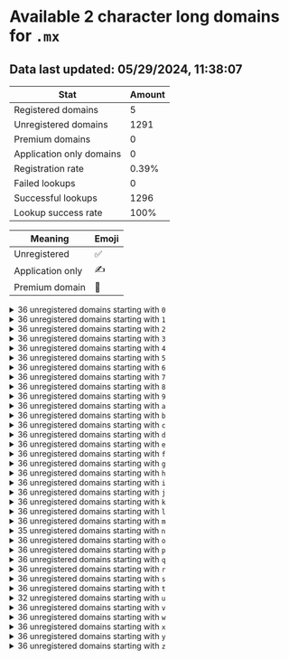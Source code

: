 # Available 2 character long domains for `.mx`

## Data last updated: 05/29/2024, 11:38:07

|Stat|Amount|
|--|--|
|Registered domains|5|
|Unregistered domains|1291|
|Premium domains|0|
|Application only domains|0|
|Registration rate|0.39%|
|Failed lookups|0|
|Successful lookups|1296|
|Lookup success rate|100%|


|Meaning|Emoji|
|--|--|
|Unregistered|:white_check_mark:|
|Application only|:writing_hand:|
|Premium domain|:gem:|

<details>
<summary>36 unregistered domains starting with <bold><code>0</code></bold></summary>

|Type|Domain|
|--|--|
|:white_check_mark:|`00.mx`|
|:white_check_mark:|`01.mx`|
|:white_check_mark:|`02.mx`|
|:white_check_mark:|`03.mx`|
|:white_check_mark:|`04.mx`|
|:white_check_mark:|`05.mx`|
|:white_check_mark:|`06.mx`|
|:white_check_mark:|`07.mx`|
|:white_check_mark:|`08.mx`|
|:white_check_mark:|`09.mx`|
|:white_check_mark:|`0a.mx`|
|:white_check_mark:|`0b.mx`|
|:white_check_mark:|`0c.mx`|
|:white_check_mark:|`0d.mx`|
|:white_check_mark:|`0e.mx`|
|:white_check_mark:|`0f.mx`|
|:white_check_mark:|`0g.mx`|
|:white_check_mark:|`0h.mx`|
|:white_check_mark:|`0i.mx`|
|:white_check_mark:|`0j.mx`|
|:white_check_mark:|`0k.mx`|
|:white_check_mark:|`0l.mx`|
|:white_check_mark:|`0m.mx`|
|:white_check_mark:|`0n.mx`|
|:white_check_mark:|`0o.mx`|
|:white_check_mark:|`0p.mx`|
|:white_check_mark:|`0q.mx`|
|:white_check_mark:|`0r.mx`|
|:white_check_mark:|`0s.mx`|
|:white_check_mark:|`0t.mx`|
|:white_check_mark:|`0u.mx`|
|:white_check_mark:|`0v.mx`|
|:white_check_mark:|`0w.mx`|
|:white_check_mark:|`0x.mx`|
|:white_check_mark:|`0y.mx`|
|:white_check_mark:|`0z.mx`|
</details>
<details>
<summary>36 unregistered domains starting with <bold><code>1</code></bold></summary>

|Type|Domain|
|--|--|
|:white_check_mark:|`10.mx`|
|:white_check_mark:|`11.mx`|
|:white_check_mark:|`12.mx`|
|:white_check_mark:|`13.mx`|
|:white_check_mark:|`14.mx`|
|:white_check_mark:|`15.mx`|
|:white_check_mark:|`16.mx`|
|:white_check_mark:|`17.mx`|
|:white_check_mark:|`18.mx`|
|:white_check_mark:|`19.mx`|
|:white_check_mark:|`1a.mx`|
|:white_check_mark:|`1b.mx`|
|:white_check_mark:|`1c.mx`|
|:white_check_mark:|`1d.mx`|
|:white_check_mark:|`1e.mx`|
|:white_check_mark:|`1f.mx`|
|:white_check_mark:|`1g.mx`|
|:white_check_mark:|`1h.mx`|
|:white_check_mark:|`1i.mx`|
|:white_check_mark:|`1j.mx`|
|:white_check_mark:|`1k.mx`|
|:white_check_mark:|`1l.mx`|
|:white_check_mark:|`1m.mx`|
|:white_check_mark:|`1n.mx`|
|:white_check_mark:|`1o.mx`|
|:white_check_mark:|`1p.mx`|
|:white_check_mark:|`1q.mx`|
|:white_check_mark:|`1r.mx`|
|:white_check_mark:|`1s.mx`|
|:white_check_mark:|`1t.mx`|
|:white_check_mark:|`1u.mx`|
|:white_check_mark:|`1v.mx`|
|:white_check_mark:|`1w.mx`|
|:white_check_mark:|`1x.mx`|
|:white_check_mark:|`1y.mx`|
|:white_check_mark:|`1z.mx`|
</details>
<details>
<summary>36 unregistered domains starting with <bold><code>2</code></bold></summary>

|Type|Domain|
|--|--|
|:white_check_mark:|`20.mx`|
|:white_check_mark:|`21.mx`|
|:white_check_mark:|`22.mx`|
|:white_check_mark:|`23.mx`|
|:white_check_mark:|`24.mx`|
|:white_check_mark:|`25.mx`|
|:white_check_mark:|`26.mx`|
|:white_check_mark:|`27.mx`|
|:white_check_mark:|`28.mx`|
|:white_check_mark:|`29.mx`|
|:white_check_mark:|`2a.mx`|
|:white_check_mark:|`2b.mx`|
|:white_check_mark:|`2c.mx`|
|:white_check_mark:|`2d.mx`|
|:white_check_mark:|`2e.mx`|
|:white_check_mark:|`2f.mx`|
|:white_check_mark:|`2g.mx`|
|:white_check_mark:|`2h.mx`|
|:white_check_mark:|`2i.mx`|
|:white_check_mark:|`2j.mx`|
|:white_check_mark:|`2k.mx`|
|:white_check_mark:|`2l.mx`|
|:white_check_mark:|`2m.mx`|
|:white_check_mark:|`2n.mx`|
|:white_check_mark:|`2o.mx`|
|:white_check_mark:|`2p.mx`|
|:white_check_mark:|`2q.mx`|
|:white_check_mark:|`2r.mx`|
|:white_check_mark:|`2s.mx`|
|:white_check_mark:|`2t.mx`|
|:white_check_mark:|`2u.mx`|
|:white_check_mark:|`2v.mx`|
|:white_check_mark:|`2w.mx`|
|:white_check_mark:|`2x.mx`|
|:white_check_mark:|`2y.mx`|
|:white_check_mark:|`2z.mx`|
</details>
<details>
<summary>36 unregistered domains starting with <bold><code>3</code></bold></summary>

|Type|Domain|
|--|--|
|:white_check_mark:|`30.mx`|
|:white_check_mark:|`31.mx`|
|:white_check_mark:|`32.mx`|
|:white_check_mark:|`33.mx`|
|:white_check_mark:|`34.mx`|
|:white_check_mark:|`35.mx`|
|:white_check_mark:|`36.mx`|
|:white_check_mark:|`37.mx`|
|:white_check_mark:|`38.mx`|
|:white_check_mark:|`39.mx`|
|:white_check_mark:|`3a.mx`|
|:white_check_mark:|`3b.mx`|
|:white_check_mark:|`3c.mx`|
|:white_check_mark:|`3d.mx`|
|:white_check_mark:|`3e.mx`|
|:white_check_mark:|`3f.mx`|
|:white_check_mark:|`3g.mx`|
|:white_check_mark:|`3h.mx`|
|:white_check_mark:|`3i.mx`|
|:white_check_mark:|`3j.mx`|
|:white_check_mark:|`3k.mx`|
|:white_check_mark:|`3l.mx`|
|:white_check_mark:|`3m.mx`|
|:white_check_mark:|`3n.mx`|
|:white_check_mark:|`3o.mx`|
|:white_check_mark:|`3p.mx`|
|:white_check_mark:|`3q.mx`|
|:white_check_mark:|`3r.mx`|
|:white_check_mark:|`3s.mx`|
|:white_check_mark:|`3t.mx`|
|:white_check_mark:|`3u.mx`|
|:white_check_mark:|`3v.mx`|
|:white_check_mark:|`3w.mx`|
|:white_check_mark:|`3x.mx`|
|:white_check_mark:|`3y.mx`|
|:white_check_mark:|`3z.mx`|
</details>
<details>
<summary>36 unregistered domains starting with <bold><code>4</code></bold></summary>

|Type|Domain|
|--|--|
|:white_check_mark:|`40.mx`|
|:white_check_mark:|`41.mx`|
|:white_check_mark:|`42.mx`|
|:white_check_mark:|`43.mx`|
|:white_check_mark:|`44.mx`|
|:white_check_mark:|`45.mx`|
|:white_check_mark:|`46.mx`|
|:white_check_mark:|`47.mx`|
|:white_check_mark:|`48.mx`|
|:white_check_mark:|`49.mx`|
|:white_check_mark:|`4a.mx`|
|:white_check_mark:|`4b.mx`|
|:white_check_mark:|`4c.mx`|
|:white_check_mark:|`4d.mx`|
|:white_check_mark:|`4e.mx`|
|:white_check_mark:|`4f.mx`|
|:white_check_mark:|`4g.mx`|
|:white_check_mark:|`4h.mx`|
|:white_check_mark:|`4i.mx`|
|:white_check_mark:|`4j.mx`|
|:white_check_mark:|`4k.mx`|
|:white_check_mark:|`4l.mx`|
|:white_check_mark:|`4m.mx`|
|:white_check_mark:|`4n.mx`|
|:white_check_mark:|`4o.mx`|
|:white_check_mark:|`4p.mx`|
|:white_check_mark:|`4q.mx`|
|:white_check_mark:|`4r.mx`|
|:white_check_mark:|`4s.mx`|
|:white_check_mark:|`4t.mx`|
|:white_check_mark:|`4u.mx`|
|:white_check_mark:|`4v.mx`|
|:white_check_mark:|`4w.mx`|
|:white_check_mark:|`4x.mx`|
|:white_check_mark:|`4y.mx`|
|:white_check_mark:|`4z.mx`|
</details>
<details>
<summary>36 unregistered domains starting with <bold><code>5</code></bold></summary>

|Type|Domain|
|--|--|
|:white_check_mark:|`50.mx`|
|:white_check_mark:|`51.mx`|
|:white_check_mark:|`52.mx`|
|:white_check_mark:|`53.mx`|
|:white_check_mark:|`54.mx`|
|:white_check_mark:|`55.mx`|
|:white_check_mark:|`56.mx`|
|:white_check_mark:|`57.mx`|
|:white_check_mark:|`58.mx`|
|:white_check_mark:|`59.mx`|
|:white_check_mark:|`5a.mx`|
|:white_check_mark:|`5b.mx`|
|:white_check_mark:|`5c.mx`|
|:white_check_mark:|`5d.mx`|
|:white_check_mark:|`5e.mx`|
|:white_check_mark:|`5f.mx`|
|:white_check_mark:|`5g.mx`|
|:white_check_mark:|`5h.mx`|
|:white_check_mark:|`5i.mx`|
|:white_check_mark:|`5j.mx`|
|:white_check_mark:|`5k.mx`|
|:white_check_mark:|`5l.mx`|
|:white_check_mark:|`5m.mx`|
|:white_check_mark:|`5n.mx`|
|:white_check_mark:|`5o.mx`|
|:white_check_mark:|`5p.mx`|
|:white_check_mark:|`5q.mx`|
|:white_check_mark:|`5r.mx`|
|:white_check_mark:|`5s.mx`|
|:white_check_mark:|`5t.mx`|
|:white_check_mark:|`5u.mx`|
|:white_check_mark:|`5v.mx`|
|:white_check_mark:|`5w.mx`|
|:white_check_mark:|`5x.mx`|
|:white_check_mark:|`5y.mx`|
|:white_check_mark:|`5z.mx`|
</details>
<details>
<summary>36 unregistered domains starting with <bold><code>6</code></bold></summary>

|Type|Domain|
|--|--|
|:white_check_mark:|`60.mx`|
|:white_check_mark:|`61.mx`|
|:white_check_mark:|`62.mx`|
|:white_check_mark:|`63.mx`|
|:white_check_mark:|`64.mx`|
|:white_check_mark:|`65.mx`|
|:white_check_mark:|`66.mx`|
|:white_check_mark:|`67.mx`|
|:white_check_mark:|`68.mx`|
|:white_check_mark:|`69.mx`|
|:white_check_mark:|`6a.mx`|
|:white_check_mark:|`6b.mx`|
|:white_check_mark:|`6c.mx`|
|:white_check_mark:|`6d.mx`|
|:white_check_mark:|`6e.mx`|
|:white_check_mark:|`6f.mx`|
|:white_check_mark:|`6g.mx`|
|:white_check_mark:|`6h.mx`|
|:white_check_mark:|`6i.mx`|
|:white_check_mark:|`6j.mx`|
|:white_check_mark:|`6k.mx`|
|:white_check_mark:|`6l.mx`|
|:white_check_mark:|`6m.mx`|
|:white_check_mark:|`6n.mx`|
|:white_check_mark:|`6o.mx`|
|:white_check_mark:|`6p.mx`|
|:white_check_mark:|`6q.mx`|
|:white_check_mark:|`6r.mx`|
|:white_check_mark:|`6s.mx`|
|:white_check_mark:|`6t.mx`|
|:white_check_mark:|`6u.mx`|
|:white_check_mark:|`6v.mx`|
|:white_check_mark:|`6w.mx`|
|:white_check_mark:|`6x.mx`|
|:white_check_mark:|`6y.mx`|
|:white_check_mark:|`6z.mx`|
</details>
<details>
<summary>36 unregistered domains starting with <bold><code>7</code></bold></summary>

|Type|Domain|
|--|--|
|:white_check_mark:|`70.mx`|
|:white_check_mark:|`71.mx`|
|:white_check_mark:|`72.mx`|
|:white_check_mark:|`73.mx`|
|:white_check_mark:|`74.mx`|
|:white_check_mark:|`75.mx`|
|:white_check_mark:|`76.mx`|
|:white_check_mark:|`77.mx`|
|:white_check_mark:|`78.mx`|
|:white_check_mark:|`79.mx`|
|:white_check_mark:|`7a.mx`|
|:white_check_mark:|`7b.mx`|
|:white_check_mark:|`7c.mx`|
|:white_check_mark:|`7d.mx`|
|:white_check_mark:|`7e.mx`|
|:white_check_mark:|`7f.mx`|
|:white_check_mark:|`7g.mx`|
|:white_check_mark:|`7h.mx`|
|:white_check_mark:|`7i.mx`|
|:white_check_mark:|`7j.mx`|
|:white_check_mark:|`7k.mx`|
|:white_check_mark:|`7l.mx`|
|:white_check_mark:|`7m.mx`|
|:white_check_mark:|`7n.mx`|
|:white_check_mark:|`7o.mx`|
|:white_check_mark:|`7p.mx`|
|:white_check_mark:|`7q.mx`|
|:white_check_mark:|`7r.mx`|
|:white_check_mark:|`7s.mx`|
|:white_check_mark:|`7t.mx`|
|:white_check_mark:|`7u.mx`|
|:white_check_mark:|`7v.mx`|
|:white_check_mark:|`7w.mx`|
|:white_check_mark:|`7x.mx`|
|:white_check_mark:|`7y.mx`|
|:white_check_mark:|`7z.mx`|
</details>
<details>
<summary>36 unregistered domains starting with <bold><code>8</code></bold></summary>

|Type|Domain|
|--|--|
|:white_check_mark:|`80.mx`|
|:white_check_mark:|`81.mx`|
|:white_check_mark:|`82.mx`|
|:white_check_mark:|`83.mx`|
|:white_check_mark:|`84.mx`|
|:white_check_mark:|`85.mx`|
|:white_check_mark:|`86.mx`|
|:white_check_mark:|`87.mx`|
|:white_check_mark:|`88.mx`|
|:white_check_mark:|`89.mx`|
|:white_check_mark:|`8a.mx`|
|:white_check_mark:|`8b.mx`|
|:white_check_mark:|`8c.mx`|
|:white_check_mark:|`8d.mx`|
|:white_check_mark:|`8e.mx`|
|:white_check_mark:|`8f.mx`|
|:white_check_mark:|`8g.mx`|
|:white_check_mark:|`8h.mx`|
|:white_check_mark:|`8i.mx`|
|:white_check_mark:|`8j.mx`|
|:white_check_mark:|`8k.mx`|
|:white_check_mark:|`8l.mx`|
|:white_check_mark:|`8m.mx`|
|:white_check_mark:|`8n.mx`|
|:white_check_mark:|`8o.mx`|
|:white_check_mark:|`8p.mx`|
|:white_check_mark:|`8q.mx`|
|:white_check_mark:|`8r.mx`|
|:white_check_mark:|`8s.mx`|
|:white_check_mark:|`8t.mx`|
|:white_check_mark:|`8u.mx`|
|:white_check_mark:|`8v.mx`|
|:white_check_mark:|`8w.mx`|
|:white_check_mark:|`8x.mx`|
|:white_check_mark:|`8y.mx`|
|:white_check_mark:|`8z.mx`|
</details>
<details>
<summary>36 unregistered domains starting with <bold><code>9</code></bold></summary>

|Type|Domain|
|--|--|
|:white_check_mark:|`90.mx`|
|:white_check_mark:|`91.mx`|
|:white_check_mark:|`92.mx`|
|:white_check_mark:|`93.mx`|
|:white_check_mark:|`94.mx`|
|:white_check_mark:|`95.mx`|
|:white_check_mark:|`96.mx`|
|:white_check_mark:|`97.mx`|
|:white_check_mark:|`98.mx`|
|:white_check_mark:|`99.mx`|
|:white_check_mark:|`9a.mx`|
|:white_check_mark:|`9b.mx`|
|:white_check_mark:|`9c.mx`|
|:white_check_mark:|`9d.mx`|
|:white_check_mark:|`9e.mx`|
|:white_check_mark:|`9f.mx`|
|:white_check_mark:|`9g.mx`|
|:white_check_mark:|`9h.mx`|
|:white_check_mark:|`9i.mx`|
|:white_check_mark:|`9j.mx`|
|:white_check_mark:|`9k.mx`|
|:white_check_mark:|`9l.mx`|
|:white_check_mark:|`9m.mx`|
|:white_check_mark:|`9n.mx`|
|:white_check_mark:|`9o.mx`|
|:white_check_mark:|`9p.mx`|
|:white_check_mark:|`9q.mx`|
|:white_check_mark:|`9r.mx`|
|:white_check_mark:|`9s.mx`|
|:white_check_mark:|`9t.mx`|
|:white_check_mark:|`9u.mx`|
|:white_check_mark:|`9v.mx`|
|:white_check_mark:|`9w.mx`|
|:white_check_mark:|`9x.mx`|
|:white_check_mark:|`9y.mx`|
|:white_check_mark:|`9z.mx`|
</details>
<details>
<summary>36 unregistered domains starting with <bold><code>a</code></bold></summary>

|Type|Domain|
|--|--|
|:white_check_mark:|`a0.mx`|
|:white_check_mark:|`a1.mx`|
|:white_check_mark:|`a2.mx`|
|:white_check_mark:|`a3.mx`|
|:white_check_mark:|`a4.mx`|
|:white_check_mark:|`a5.mx`|
|:white_check_mark:|`a6.mx`|
|:white_check_mark:|`a7.mx`|
|:white_check_mark:|`a8.mx`|
|:white_check_mark:|`a9.mx`|
|:white_check_mark:|`aa.mx`|
|:white_check_mark:|`ab.mx`|
|:white_check_mark:|`ac.mx`|
|:white_check_mark:|`ad.mx`|
|:white_check_mark:|`ae.mx`|
|:white_check_mark:|`af.mx`|
|:white_check_mark:|`ag.mx`|
|:white_check_mark:|`ah.mx`|
|:white_check_mark:|`ai.mx`|
|:white_check_mark:|`aj.mx`|
|:white_check_mark:|`ak.mx`|
|:white_check_mark:|`al.mx`|
|:white_check_mark:|`am.mx`|
|:white_check_mark:|`an.mx`|
|:white_check_mark:|`ao.mx`|
|:white_check_mark:|`ap.mx`|
|:white_check_mark:|`aq.mx`|
|:white_check_mark:|`ar.mx`|
|:white_check_mark:|`as.mx`|
|:white_check_mark:|`at.mx`|
|:white_check_mark:|`au.mx`|
|:white_check_mark:|`av.mx`|
|:white_check_mark:|`aw.mx`|
|:white_check_mark:|`ax.mx`|
|:white_check_mark:|`ay.mx`|
|:white_check_mark:|`az.mx`|
</details>
<details>
<summary>36 unregistered domains starting with <bold><code>b</code></bold></summary>

|Type|Domain|
|--|--|
|:white_check_mark:|`b0.mx`|
|:white_check_mark:|`b1.mx`|
|:white_check_mark:|`b2.mx`|
|:white_check_mark:|`b3.mx`|
|:white_check_mark:|`b4.mx`|
|:white_check_mark:|`b5.mx`|
|:white_check_mark:|`b6.mx`|
|:white_check_mark:|`b7.mx`|
|:white_check_mark:|`b8.mx`|
|:white_check_mark:|`b9.mx`|
|:white_check_mark:|`ba.mx`|
|:white_check_mark:|`bb.mx`|
|:white_check_mark:|`bc.mx`|
|:white_check_mark:|`bd.mx`|
|:white_check_mark:|`be.mx`|
|:white_check_mark:|`bf.mx`|
|:white_check_mark:|`bg.mx`|
|:white_check_mark:|`bh.mx`|
|:white_check_mark:|`bi.mx`|
|:white_check_mark:|`bj.mx`|
|:white_check_mark:|`bk.mx`|
|:white_check_mark:|`bl.mx`|
|:white_check_mark:|`bm.mx`|
|:white_check_mark:|`bn.mx`|
|:white_check_mark:|`bo.mx`|
|:white_check_mark:|`bp.mx`|
|:white_check_mark:|`bq.mx`|
|:white_check_mark:|`br.mx`|
|:white_check_mark:|`bs.mx`|
|:white_check_mark:|`bt.mx`|
|:white_check_mark:|`bu.mx`|
|:white_check_mark:|`bv.mx`|
|:white_check_mark:|`bw.mx`|
|:white_check_mark:|`bx.mx`|
|:white_check_mark:|`by.mx`|
|:white_check_mark:|`bz.mx`|
</details>
<details>
<summary>36 unregistered domains starting with <bold><code>c</code></bold></summary>

|Type|Domain|
|--|--|
|:white_check_mark:|`c0.mx`|
|:white_check_mark:|`c1.mx`|
|:white_check_mark:|`c2.mx`|
|:white_check_mark:|`c3.mx`|
|:white_check_mark:|`c4.mx`|
|:white_check_mark:|`c5.mx`|
|:white_check_mark:|`c6.mx`|
|:white_check_mark:|`c7.mx`|
|:white_check_mark:|`c8.mx`|
|:white_check_mark:|`c9.mx`|
|:white_check_mark:|`ca.mx`|
|:white_check_mark:|`cb.mx`|
|:white_check_mark:|`cc.mx`|
|:white_check_mark:|`cd.mx`|
|:white_check_mark:|`ce.mx`|
|:white_check_mark:|`cf.mx`|
|:white_check_mark:|`cg.mx`|
|:white_check_mark:|`ch.mx`|
|:white_check_mark:|`ci.mx`|
|:white_check_mark:|`cj.mx`|
|:white_check_mark:|`ck.mx`|
|:white_check_mark:|`cl.mx`|
|:white_check_mark:|`cm.mx`|
|:white_check_mark:|`cn.mx`|
|:white_check_mark:|`co.mx`|
|:white_check_mark:|`cp.mx`|
|:white_check_mark:|`cq.mx`|
|:white_check_mark:|`cr.mx`|
|:white_check_mark:|`cs.mx`|
|:white_check_mark:|`ct.mx`|
|:white_check_mark:|`cu.mx`|
|:white_check_mark:|`cv.mx`|
|:white_check_mark:|`cw.mx`|
|:white_check_mark:|`cx.mx`|
|:white_check_mark:|`cy.mx`|
|:white_check_mark:|`cz.mx`|
</details>
<details>
<summary>36 unregistered domains starting with <bold><code>d</code></bold></summary>

|Type|Domain|
|--|--|
|:white_check_mark:|`d0.mx`|
|:white_check_mark:|`d1.mx`|
|:white_check_mark:|`d2.mx`|
|:white_check_mark:|`d3.mx`|
|:white_check_mark:|`d4.mx`|
|:white_check_mark:|`d5.mx`|
|:white_check_mark:|`d6.mx`|
|:white_check_mark:|`d7.mx`|
|:white_check_mark:|`d8.mx`|
|:white_check_mark:|`d9.mx`|
|:white_check_mark:|`da.mx`|
|:white_check_mark:|`db.mx`|
|:white_check_mark:|`dc.mx`|
|:white_check_mark:|`dd.mx`|
|:white_check_mark:|`de.mx`|
|:white_check_mark:|`df.mx`|
|:white_check_mark:|`dg.mx`|
|:white_check_mark:|`dh.mx`|
|:white_check_mark:|`di.mx`|
|:white_check_mark:|`dj.mx`|
|:white_check_mark:|`dk.mx`|
|:white_check_mark:|`dl.mx`|
|:white_check_mark:|`dm.mx`|
|:white_check_mark:|`dn.mx`|
|:white_check_mark:|`do.mx`|
|:white_check_mark:|`dp.mx`|
|:white_check_mark:|`dq.mx`|
|:white_check_mark:|`dr.mx`|
|:white_check_mark:|`ds.mx`|
|:white_check_mark:|`dt.mx`|
|:white_check_mark:|`du.mx`|
|:white_check_mark:|`dv.mx`|
|:white_check_mark:|`dw.mx`|
|:white_check_mark:|`dx.mx`|
|:white_check_mark:|`dy.mx`|
|:white_check_mark:|`dz.mx`|
</details>
<details>
<summary>36 unregistered domains starting with <bold><code>e</code></bold></summary>

|Type|Domain|
|--|--|
|:white_check_mark:|`e0.mx`|
|:white_check_mark:|`e1.mx`|
|:white_check_mark:|`e2.mx`|
|:white_check_mark:|`e3.mx`|
|:white_check_mark:|`e4.mx`|
|:white_check_mark:|`e5.mx`|
|:white_check_mark:|`e6.mx`|
|:white_check_mark:|`e7.mx`|
|:white_check_mark:|`e8.mx`|
|:white_check_mark:|`e9.mx`|
|:white_check_mark:|`ea.mx`|
|:white_check_mark:|`eb.mx`|
|:white_check_mark:|`ec.mx`|
|:white_check_mark:|`ed.mx`|
|:white_check_mark:|`ee.mx`|
|:white_check_mark:|`ef.mx`|
|:white_check_mark:|`eg.mx`|
|:white_check_mark:|`eh.mx`|
|:white_check_mark:|`ei.mx`|
|:white_check_mark:|`ej.mx`|
|:white_check_mark:|`ek.mx`|
|:white_check_mark:|`el.mx`|
|:white_check_mark:|`em.mx`|
|:white_check_mark:|`en.mx`|
|:white_check_mark:|`eo.mx`|
|:white_check_mark:|`ep.mx`|
|:white_check_mark:|`eq.mx`|
|:white_check_mark:|`er.mx`|
|:white_check_mark:|`es.mx`|
|:white_check_mark:|`et.mx`|
|:white_check_mark:|`eu.mx`|
|:white_check_mark:|`ev.mx`|
|:white_check_mark:|`ew.mx`|
|:white_check_mark:|`ex.mx`|
|:white_check_mark:|`ey.mx`|
|:white_check_mark:|`ez.mx`|
</details>
<details>
<summary>36 unregistered domains starting with <bold><code>f</code></bold></summary>

|Type|Domain|
|--|--|
|:white_check_mark:|`f0.mx`|
|:white_check_mark:|`f1.mx`|
|:white_check_mark:|`f2.mx`|
|:white_check_mark:|`f3.mx`|
|:white_check_mark:|`f4.mx`|
|:white_check_mark:|`f5.mx`|
|:white_check_mark:|`f6.mx`|
|:white_check_mark:|`f7.mx`|
|:white_check_mark:|`f8.mx`|
|:white_check_mark:|`f9.mx`|
|:white_check_mark:|`fa.mx`|
|:white_check_mark:|`fb.mx`|
|:white_check_mark:|`fc.mx`|
|:white_check_mark:|`fd.mx`|
|:white_check_mark:|`fe.mx`|
|:white_check_mark:|`ff.mx`|
|:white_check_mark:|`fg.mx`|
|:white_check_mark:|`fh.mx`|
|:white_check_mark:|`fi.mx`|
|:white_check_mark:|`fj.mx`|
|:white_check_mark:|`fk.mx`|
|:white_check_mark:|`fl.mx`|
|:white_check_mark:|`fm.mx`|
|:white_check_mark:|`fn.mx`|
|:white_check_mark:|`fo.mx`|
|:white_check_mark:|`fp.mx`|
|:white_check_mark:|`fq.mx`|
|:white_check_mark:|`fr.mx`|
|:white_check_mark:|`fs.mx`|
|:white_check_mark:|`ft.mx`|
|:white_check_mark:|`fu.mx`|
|:white_check_mark:|`fv.mx`|
|:white_check_mark:|`fw.mx`|
|:white_check_mark:|`fx.mx`|
|:white_check_mark:|`fy.mx`|
|:white_check_mark:|`fz.mx`|
</details>
<details>
<summary>36 unregistered domains starting with <bold><code>g</code></bold></summary>

|Type|Domain|
|--|--|
|:white_check_mark:|`g0.mx`|
|:white_check_mark:|`g1.mx`|
|:white_check_mark:|`g2.mx`|
|:white_check_mark:|`g3.mx`|
|:white_check_mark:|`g4.mx`|
|:white_check_mark:|`g5.mx`|
|:white_check_mark:|`g6.mx`|
|:white_check_mark:|`g7.mx`|
|:white_check_mark:|`g8.mx`|
|:white_check_mark:|`g9.mx`|
|:white_check_mark:|`ga.mx`|
|:white_check_mark:|`gb.mx`|
|:white_check_mark:|`gc.mx`|
|:white_check_mark:|`gd.mx`|
|:white_check_mark:|`ge.mx`|
|:white_check_mark:|`gf.mx`|
|:white_check_mark:|`gg.mx`|
|:white_check_mark:|`gh.mx`|
|:white_check_mark:|`gi.mx`|
|:white_check_mark:|`gj.mx`|
|:white_check_mark:|`gk.mx`|
|:white_check_mark:|`gl.mx`|
|:white_check_mark:|`gm.mx`|
|:white_check_mark:|`gn.mx`|
|:white_check_mark:|`go.mx`|
|:white_check_mark:|`gp.mx`|
|:white_check_mark:|`gq.mx`|
|:white_check_mark:|`gr.mx`|
|:white_check_mark:|`gs.mx`|
|:white_check_mark:|`gt.mx`|
|:white_check_mark:|`gu.mx`|
|:white_check_mark:|`gv.mx`|
|:white_check_mark:|`gw.mx`|
|:white_check_mark:|`gx.mx`|
|:white_check_mark:|`gy.mx`|
|:white_check_mark:|`gz.mx`|
</details>
<details>
<summary>36 unregistered domains starting with <bold><code>h</code></bold></summary>

|Type|Domain|
|--|--|
|:white_check_mark:|`h0.mx`|
|:white_check_mark:|`h1.mx`|
|:white_check_mark:|`h2.mx`|
|:white_check_mark:|`h3.mx`|
|:white_check_mark:|`h4.mx`|
|:white_check_mark:|`h5.mx`|
|:white_check_mark:|`h6.mx`|
|:white_check_mark:|`h7.mx`|
|:white_check_mark:|`h8.mx`|
|:white_check_mark:|`h9.mx`|
|:white_check_mark:|`ha.mx`|
|:white_check_mark:|`hb.mx`|
|:white_check_mark:|`hc.mx`|
|:white_check_mark:|`hd.mx`|
|:white_check_mark:|`he.mx`|
|:white_check_mark:|`hf.mx`|
|:white_check_mark:|`hg.mx`|
|:white_check_mark:|`hh.mx`|
|:white_check_mark:|`hi.mx`|
|:white_check_mark:|`hj.mx`|
|:white_check_mark:|`hk.mx`|
|:white_check_mark:|`hl.mx`|
|:white_check_mark:|`hm.mx`|
|:white_check_mark:|`hn.mx`|
|:white_check_mark:|`ho.mx`|
|:white_check_mark:|`hp.mx`|
|:white_check_mark:|`hq.mx`|
|:white_check_mark:|`hr.mx`|
|:white_check_mark:|`hs.mx`|
|:white_check_mark:|`ht.mx`|
|:white_check_mark:|`hu.mx`|
|:white_check_mark:|`hv.mx`|
|:white_check_mark:|`hw.mx`|
|:white_check_mark:|`hx.mx`|
|:white_check_mark:|`hy.mx`|
|:white_check_mark:|`hz.mx`|
</details>
<details>
<summary>36 unregistered domains starting with <bold><code>i</code></bold></summary>

|Type|Domain|
|--|--|
|:white_check_mark:|`i0.mx`|
|:white_check_mark:|`i1.mx`|
|:white_check_mark:|`i2.mx`|
|:white_check_mark:|`i3.mx`|
|:white_check_mark:|`i4.mx`|
|:white_check_mark:|`i5.mx`|
|:white_check_mark:|`i6.mx`|
|:white_check_mark:|`i7.mx`|
|:white_check_mark:|`i8.mx`|
|:white_check_mark:|`i9.mx`|
|:white_check_mark:|`ia.mx`|
|:white_check_mark:|`ib.mx`|
|:white_check_mark:|`ic.mx`|
|:white_check_mark:|`id.mx`|
|:white_check_mark:|`ie.mx`|
|:white_check_mark:|`if.mx`|
|:white_check_mark:|`ig.mx`|
|:white_check_mark:|`ih.mx`|
|:white_check_mark:|`ii.mx`|
|:white_check_mark:|`ij.mx`|
|:white_check_mark:|`ik.mx`|
|:white_check_mark:|`il.mx`|
|:white_check_mark:|`im.mx`|
|:white_check_mark:|`in.mx`|
|:white_check_mark:|`io.mx`|
|:white_check_mark:|`ip.mx`|
|:white_check_mark:|`iq.mx`|
|:white_check_mark:|`ir.mx`|
|:white_check_mark:|`is.mx`|
|:white_check_mark:|`it.mx`|
|:white_check_mark:|`iu.mx`|
|:white_check_mark:|`iv.mx`|
|:white_check_mark:|`iw.mx`|
|:white_check_mark:|`ix.mx`|
|:white_check_mark:|`iy.mx`|
|:white_check_mark:|`iz.mx`|
</details>
<details>
<summary>36 unregistered domains starting with <bold><code>j</code></bold></summary>

|Type|Domain|
|--|--|
|:white_check_mark:|`j0.mx`|
|:white_check_mark:|`j1.mx`|
|:white_check_mark:|`j2.mx`|
|:white_check_mark:|`j3.mx`|
|:white_check_mark:|`j4.mx`|
|:white_check_mark:|`j5.mx`|
|:white_check_mark:|`j6.mx`|
|:white_check_mark:|`j7.mx`|
|:white_check_mark:|`j8.mx`|
|:white_check_mark:|`j9.mx`|
|:white_check_mark:|`ja.mx`|
|:white_check_mark:|`jb.mx`|
|:white_check_mark:|`jc.mx`|
|:white_check_mark:|`jd.mx`|
|:white_check_mark:|`je.mx`|
|:white_check_mark:|`jf.mx`|
|:white_check_mark:|`jg.mx`|
|:white_check_mark:|`jh.mx`|
|:white_check_mark:|`ji.mx`|
|:white_check_mark:|`jj.mx`|
|:white_check_mark:|`jk.mx`|
|:white_check_mark:|`jl.mx`|
|:white_check_mark:|`jm.mx`|
|:white_check_mark:|`jn.mx`|
|:white_check_mark:|`jo.mx`|
|:white_check_mark:|`jp.mx`|
|:white_check_mark:|`jq.mx`|
|:white_check_mark:|`jr.mx`|
|:white_check_mark:|`js.mx`|
|:white_check_mark:|`jt.mx`|
|:white_check_mark:|`ju.mx`|
|:white_check_mark:|`jv.mx`|
|:white_check_mark:|`jw.mx`|
|:white_check_mark:|`jx.mx`|
|:white_check_mark:|`jy.mx`|
|:white_check_mark:|`jz.mx`|
</details>
<details>
<summary>36 unregistered domains starting with <bold><code>k</code></bold></summary>

|Type|Domain|
|--|--|
|:white_check_mark:|`k0.mx`|
|:white_check_mark:|`k1.mx`|
|:white_check_mark:|`k2.mx`|
|:white_check_mark:|`k3.mx`|
|:white_check_mark:|`k4.mx`|
|:white_check_mark:|`k5.mx`|
|:white_check_mark:|`k6.mx`|
|:white_check_mark:|`k7.mx`|
|:white_check_mark:|`k8.mx`|
|:white_check_mark:|`k9.mx`|
|:white_check_mark:|`ka.mx`|
|:white_check_mark:|`kb.mx`|
|:white_check_mark:|`kc.mx`|
|:white_check_mark:|`kd.mx`|
|:white_check_mark:|`ke.mx`|
|:white_check_mark:|`kf.mx`|
|:white_check_mark:|`kg.mx`|
|:white_check_mark:|`kh.mx`|
|:white_check_mark:|`ki.mx`|
|:white_check_mark:|`kj.mx`|
|:white_check_mark:|`kk.mx`|
|:white_check_mark:|`kl.mx`|
|:white_check_mark:|`km.mx`|
|:white_check_mark:|`kn.mx`|
|:white_check_mark:|`ko.mx`|
|:white_check_mark:|`kp.mx`|
|:white_check_mark:|`kq.mx`|
|:white_check_mark:|`kr.mx`|
|:white_check_mark:|`ks.mx`|
|:white_check_mark:|`kt.mx`|
|:white_check_mark:|`ku.mx`|
|:white_check_mark:|`kv.mx`|
|:white_check_mark:|`kw.mx`|
|:white_check_mark:|`kx.mx`|
|:white_check_mark:|`ky.mx`|
|:white_check_mark:|`kz.mx`|
</details>
<details>
<summary>36 unregistered domains starting with <bold><code>l</code></bold></summary>

|Type|Domain|
|--|--|
|:white_check_mark:|`l0.mx`|
|:white_check_mark:|`l1.mx`|
|:white_check_mark:|`l2.mx`|
|:white_check_mark:|`l3.mx`|
|:white_check_mark:|`l4.mx`|
|:white_check_mark:|`l5.mx`|
|:white_check_mark:|`l6.mx`|
|:white_check_mark:|`l7.mx`|
|:white_check_mark:|`l8.mx`|
|:white_check_mark:|`l9.mx`|
|:white_check_mark:|`la.mx`|
|:white_check_mark:|`lb.mx`|
|:white_check_mark:|`lc.mx`|
|:white_check_mark:|`ld.mx`|
|:white_check_mark:|`le.mx`|
|:white_check_mark:|`lf.mx`|
|:white_check_mark:|`lg.mx`|
|:white_check_mark:|`lh.mx`|
|:white_check_mark:|`li.mx`|
|:white_check_mark:|`lj.mx`|
|:white_check_mark:|`lk.mx`|
|:white_check_mark:|`ll.mx`|
|:white_check_mark:|`lm.mx`|
|:white_check_mark:|`ln.mx`|
|:white_check_mark:|`lo.mx`|
|:white_check_mark:|`lp.mx`|
|:white_check_mark:|`lq.mx`|
|:white_check_mark:|`lr.mx`|
|:white_check_mark:|`ls.mx`|
|:white_check_mark:|`lt.mx`|
|:white_check_mark:|`lu.mx`|
|:white_check_mark:|`lv.mx`|
|:white_check_mark:|`lw.mx`|
|:white_check_mark:|`lx.mx`|
|:white_check_mark:|`ly.mx`|
|:white_check_mark:|`lz.mx`|
</details>
<details>
<summary>36 unregistered domains starting with <bold><code>m</code></bold></summary>

|Type|Domain|
|--|--|
|:white_check_mark:|`m0.mx`|
|:white_check_mark:|`m1.mx`|
|:white_check_mark:|`m2.mx`|
|:white_check_mark:|`m3.mx`|
|:white_check_mark:|`m4.mx`|
|:white_check_mark:|`m5.mx`|
|:white_check_mark:|`m6.mx`|
|:white_check_mark:|`m7.mx`|
|:white_check_mark:|`m8.mx`|
|:white_check_mark:|`m9.mx`|
|:white_check_mark:|`ma.mx`|
|:white_check_mark:|`mb.mx`|
|:white_check_mark:|`mc.mx`|
|:white_check_mark:|`md.mx`|
|:white_check_mark:|`me.mx`|
|:white_check_mark:|`mf.mx`|
|:white_check_mark:|`mg.mx`|
|:white_check_mark:|`mh.mx`|
|:white_check_mark:|`mi.mx`|
|:white_check_mark:|`mj.mx`|
|:white_check_mark:|`mk.mx`|
|:white_check_mark:|`ml.mx`|
|:white_check_mark:|`mm.mx`|
|:white_check_mark:|`mn.mx`|
|:white_check_mark:|`mo.mx`|
|:white_check_mark:|`mp.mx`|
|:white_check_mark:|`mq.mx`|
|:white_check_mark:|`mr.mx`|
|:white_check_mark:|`ms.mx`|
|:white_check_mark:|`mt.mx`|
|:white_check_mark:|`mu.mx`|
|:white_check_mark:|`mv.mx`|
|:white_check_mark:|`mw.mx`|
|:white_check_mark:|`mx.mx`|
|:white_check_mark:|`my.mx`|
|:white_check_mark:|`mz.mx`|
</details>
<details>
<summary>35 unregistered domains starting with <bold><code>n</code></bold></summary>

|Type|Domain|
|--|--|
|:white_check_mark:|`n0.mx`|
|:white_check_mark:|`n1.mx`|
|:white_check_mark:|`n2.mx`|
|:white_check_mark:|`n3.mx`|
|:white_check_mark:|`n4.mx`|
|:white_check_mark:|`n5.mx`|
|:white_check_mark:|`n6.mx`|
|:white_check_mark:|`n7.mx`|
|:white_check_mark:|`n8.mx`|
|:white_check_mark:|`n9.mx`|
|:white_check_mark:|`na.mx`|
|:white_check_mark:|`nb.mx`|
|:white_check_mark:|`nc.mx`|
|:white_check_mark:|`nd.mx`|
|:white_check_mark:|`ne.mx`|
|:white_check_mark:|`nf.mx`|
|:white_check_mark:|`ng.mx`|
|:white_check_mark:|`nh.mx`|
|:white_check_mark:|`ni.mx`|
|:white_check_mark:|`nj.mx`|
|:white_check_mark:|`nk.mx`|
|:white_check_mark:|`nl.mx`|
|:white_check_mark:|`nm.mx`|
|:white_check_mark:|`nn.mx`|
|:white_check_mark:|`no.mx`|
|:white_check_mark:|`np.mx`|
|:white_check_mark:|`nq.mx`|
|:white_check_mark:|`nr.mx`|
|:white_check_mark:|`nt.mx`|
|:white_check_mark:|`nu.mx`|
|:white_check_mark:|`nv.mx`|
|:white_check_mark:|`nw.mx`|
|:white_check_mark:|`nx.mx`|
|:white_check_mark:|`ny.mx`|
|:white_check_mark:|`nz.mx`|
</details>
<details>
<summary>36 unregistered domains starting with <bold><code>o</code></bold></summary>

|Type|Domain|
|--|--|
|:white_check_mark:|`o0.mx`|
|:white_check_mark:|`o1.mx`|
|:white_check_mark:|`o2.mx`|
|:white_check_mark:|`o3.mx`|
|:white_check_mark:|`o4.mx`|
|:white_check_mark:|`o5.mx`|
|:white_check_mark:|`o6.mx`|
|:white_check_mark:|`o7.mx`|
|:white_check_mark:|`o8.mx`|
|:white_check_mark:|`o9.mx`|
|:white_check_mark:|`oa.mx`|
|:white_check_mark:|`ob.mx`|
|:white_check_mark:|`oc.mx`|
|:white_check_mark:|`od.mx`|
|:white_check_mark:|`oe.mx`|
|:white_check_mark:|`of.mx`|
|:white_check_mark:|`og.mx`|
|:white_check_mark:|`oh.mx`|
|:white_check_mark:|`oi.mx`|
|:white_check_mark:|`oj.mx`|
|:white_check_mark:|`ok.mx`|
|:white_check_mark:|`ol.mx`|
|:white_check_mark:|`om.mx`|
|:white_check_mark:|`on.mx`|
|:white_check_mark:|`oo.mx`|
|:white_check_mark:|`op.mx`|
|:white_check_mark:|`oq.mx`|
|:white_check_mark:|`or.mx`|
|:white_check_mark:|`os.mx`|
|:white_check_mark:|`ot.mx`|
|:white_check_mark:|`ou.mx`|
|:white_check_mark:|`ov.mx`|
|:white_check_mark:|`ow.mx`|
|:white_check_mark:|`ox.mx`|
|:white_check_mark:|`oy.mx`|
|:white_check_mark:|`oz.mx`|
</details>
<details>
<summary>36 unregistered domains starting with <bold><code>p</code></bold></summary>

|Type|Domain|
|--|--|
|:white_check_mark:|`p0.mx`|
|:white_check_mark:|`p1.mx`|
|:white_check_mark:|`p2.mx`|
|:white_check_mark:|`p3.mx`|
|:white_check_mark:|`p4.mx`|
|:white_check_mark:|`p5.mx`|
|:white_check_mark:|`p6.mx`|
|:white_check_mark:|`p7.mx`|
|:white_check_mark:|`p8.mx`|
|:white_check_mark:|`p9.mx`|
|:white_check_mark:|`pa.mx`|
|:white_check_mark:|`pb.mx`|
|:white_check_mark:|`pc.mx`|
|:white_check_mark:|`pd.mx`|
|:white_check_mark:|`pe.mx`|
|:white_check_mark:|`pf.mx`|
|:white_check_mark:|`pg.mx`|
|:white_check_mark:|`ph.mx`|
|:white_check_mark:|`pi.mx`|
|:white_check_mark:|`pj.mx`|
|:white_check_mark:|`pk.mx`|
|:white_check_mark:|`pl.mx`|
|:white_check_mark:|`pm.mx`|
|:white_check_mark:|`pn.mx`|
|:white_check_mark:|`po.mx`|
|:white_check_mark:|`pp.mx`|
|:white_check_mark:|`pq.mx`|
|:white_check_mark:|`pr.mx`|
|:white_check_mark:|`ps.mx`|
|:white_check_mark:|`pt.mx`|
|:white_check_mark:|`pu.mx`|
|:white_check_mark:|`pv.mx`|
|:white_check_mark:|`pw.mx`|
|:white_check_mark:|`px.mx`|
|:white_check_mark:|`py.mx`|
|:white_check_mark:|`pz.mx`|
</details>
<details>
<summary>36 unregistered domains starting with <bold><code>q</code></bold></summary>

|Type|Domain|
|--|--|
|:white_check_mark:|`q0.mx`|
|:white_check_mark:|`q1.mx`|
|:white_check_mark:|`q2.mx`|
|:white_check_mark:|`q3.mx`|
|:white_check_mark:|`q4.mx`|
|:white_check_mark:|`q5.mx`|
|:white_check_mark:|`q6.mx`|
|:white_check_mark:|`q7.mx`|
|:white_check_mark:|`q8.mx`|
|:white_check_mark:|`q9.mx`|
|:white_check_mark:|`qa.mx`|
|:white_check_mark:|`qb.mx`|
|:white_check_mark:|`qc.mx`|
|:white_check_mark:|`qd.mx`|
|:white_check_mark:|`qe.mx`|
|:white_check_mark:|`qf.mx`|
|:white_check_mark:|`qg.mx`|
|:white_check_mark:|`qh.mx`|
|:white_check_mark:|`qi.mx`|
|:white_check_mark:|`qj.mx`|
|:white_check_mark:|`qk.mx`|
|:white_check_mark:|`ql.mx`|
|:white_check_mark:|`qm.mx`|
|:white_check_mark:|`qn.mx`|
|:white_check_mark:|`qo.mx`|
|:white_check_mark:|`qp.mx`|
|:white_check_mark:|`qq.mx`|
|:white_check_mark:|`qr.mx`|
|:white_check_mark:|`qs.mx`|
|:white_check_mark:|`qt.mx`|
|:white_check_mark:|`qu.mx`|
|:white_check_mark:|`qv.mx`|
|:white_check_mark:|`qw.mx`|
|:white_check_mark:|`qx.mx`|
|:white_check_mark:|`qy.mx`|
|:white_check_mark:|`qz.mx`|
</details>
<details>
<summary>36 unregistered domains starting with <bold><code>r</code></bold></summary>

|Type|Domain|
|--|--|
|:white_check_mark:|`r0.mx`|
|:white_check_mark:|`r1.mx`|
|:white_check_mark:|`r2.mx`|
|:white_check_mark:|`r3.mx`|
|:white_check_mark:|`r4.mx`|
|:white_check_mark:|`r5.mx`|
|:white_check_mark:|`r6.mx`|
|:white_check_mark:|`r7.mx`|
|:white_check_mark:|`r8.mx`|
|:white_check_mark:|`r9.mx`|
|:white_check_mark:|`ra.mx`|
|:white_check_mark:|`rb.mx`|
|:white_check_mark:|`rc.mx`|
|:white_check_mark:|`rd.mx`|
|:white_check_mark:|`re.mx`|
|:white_check_mark:|`rf.mx`|
|:white_check_mark:|`rg.mx`|
|:white_check_mark:|`rh.mx`|
|:white_check_mark:|`ri.mx`|
|:white_check_mark:|`rj.mx`|
|:white_check_mark:|`rk.mx`|
|:white_check_mark:|`rl.mx`|
|:white_check_mark:|`rm.mx`|
|:white_check_mark:|`rn.mx`|
|:white_check_mark:|`ro.mx`|
|:white_check_mark:|`rp.mx`|
|:white_check_mark:|`rq.mx`|
|:white_check_mark:|`rr.mx`|
|:white_check_mark:|`rs.mx`|
|:white_check_mark:|`rt.mx`|
|:white_check_mark:|`ru.mx`|
|:white_check_mark:|`rv.mx`|
|:white_check_mark:|`rw.mx`|
|:white_check_mark:|`rx.mx`|
|:white_check_mark:|`ry.mx`|
|:white_check_mark:|`rz.mx`|
</details>
<details>
<summary>36 unregistered domains starting with <bold><code>s</code></bold></summary>

|Type|Domain|
|--|--|
|:white_check_mark:|`s0.mx`|
|:white_check_mark:|`s1.mx`|
|:white_check_mark:|`s2.mx`|
|:white_check_mark:|`s3.mx`|
|:white_check_mark:|`s4.mx`|
|:white_check_mark:|`s5.mx`|
|:white_check_mark:|`s6.mx`|
|:white_check_mark:|`s7.mx`|
|:white_check_mark:|`s8.mx`|
|:white_check_mark:|`s9.mx`|
|:white_check_mark:|`sa.mx`|
|:white_check_mark:|`sb.mx`|
|:white_check_mark:|`sc.mx`|
|:white_check_mark:|`sd.mx`|
|:white_check_mark:|`se.mx`|
|:white_check_mark:|`sf.mx`|
|:white_check_mark:|`sg.mx`|
|:white_check_mark:|`sh.mx`|
|:white_check_mark:|`si.mx`|
|:white_check_mark:|`sj.mx`|
|:white_check_mark:|`sk.mx`|
|:white_check_mark:|`sl.mx`|
|:white_check_mark:|`sm.mx`|
|:white_check_mark:|`sn.mx`|
|:white_check_mark:|`so.mx`|
|:white_check_mark:|`sp.mx`|
|:white_check_mark:|`sq.mx`|
|:white_check_mark:|`sr.mx`|
|:white_check_mark:|`ss.mx`|
|:white_check_mark:|`st.mx`|
|:white_check_mark:|`su.mx`|
|:white_check_mark:|`sv.mx`|
|:white_check_mark:|`sw.mx`|
|:white_check_mark:|`sx.mx`|
|:white_check_mark:|`sy.mx`|
|:white_check_mark:|`sz.mx`|
</details>
<details>
<summary>36 unregistered domains starting with <bold><code>t</code></bold></summary>

|Type|Domain|
|--|--|
|:white_check_mark:|`t0.mx`|
|:white_check_mark:|`t1.mx`|
|:white_check_mark:|`t2.mx`|
|:white_check_mark:|`t3.mx`|
|:white_check_mark:|`t4.mx`|
|:white_check_mark:|`t5.mx`|
|:white_check_mark:|`t6.mx`|
|:white_check_mark:|`t7.mx`|
|:white_check_mark:|`t8.mx`|
|:white_check_mark:|`t9.mx`|
|:white_check_mark:|`ta.mx`|
|:white_check_mark:|`tb.mx`|
|:white_check_mark:|`tc.mx`|
|:white_check_mark:|`td.mx`|
|:white_check_mark:|`te.mx`|
|:white_check_mark:|`tf.mx`|
|:white_check_mark:|`tg.mx`|
|:white_check_mark:|`th.mx`|
|:white_check_mark:|`ti.mx`|
|:white_check_mark:|`tj.mx`|
|:white_check_mark:|`tk.mx`|
|:white_check_mark:|`tl.mx`|
|:white_check_mark:|`tm.mx`|
|:white_check_mark:|`tn.mx`|
|:white_check_mark:|`to.mx`|
|:white_check_mark:|`tp.mx`|
|:white_check_mark:|`tq.mx`|
|:white_check_mark:|`tr.mx`|
|:white_check_mark:|`ts.mx`|
|:white_check_mark:|`tt.mx`|
|:white_check_mark:|`tu.mx`|
|:white_check_mark:|`tv.mx`|
|:white_check_mark:|`tw.mx`|
|:white_check_mark:|`tx.mx`|
|:white_check_mark:|`ty.mx`|
|:white_check_mark:|`tz.mx`|
</details>
<details>
<summary>32 unregistered domains starting with <bold><code>u</code></bold></summary>

|Type|Domain|
|--|--|
|:white_check_mark:|`u0.mx`|
|:white_check_mark:|`u1.mx`|
|:white_check_mark:|`u2.mx`|
|:white_check_mark:|`u3.mx`|
|:white_check_mark:|`u4.mx`|
|:white_check_mark:|`u5.mx`|
|:white_check_mark:|`u6.mx`|
|:white_check_mark:|`u7.mx`|
|:white_check_mark:|`u8.mx`|
|:white_check_mark:|`u9.mx`|
|:white_check_mark:|`ua.mx`|
|:white_check_mark:|`ub.mx`|
|:white_check_mark:|`uc.mx`|
|:white_check_mark:|`ud.mx`|
|:white_check_mark:|`ue.mx`|
|:white_check_mark:|`uf.mx`|
|:white_check_mark:|`ug.mx`|
|:white_check_mark:|`uh.mx`|
|:white_check_mark:|`ui.mx`|
|:white_check_mark:|`uj.mx`|
|:white_check_mark:|`uk.mx`|
|:white_check_mark:|`ul.mx`|
|:white_check_mark:|`um.mx`|
|:white_check_mark:|`uo.mx`|
|:white_check_mark:|`uq.mx`|
|:white_check_mark:|`us.mx`|
|:white_check_mark:|`ut.mx`|
|:white_check_mark:|`uu.mx`|
|:white_check_mark:|`uw.mx`|
|:white_check_mark:|`ux.mx`|
|:white_check_mark:|`uy.mx`|
|:white_check_mark:|`uz.mx`|
</details>
<details>
<summary>36 unregistered domains starting with <bold><code>v</code></bold></summary>

|Type|Domain|
|--|--|
|:white_check_mark:|`v0.mx`|
|:white_check_mark:|`v1.mx`|
|:white_check_mark:|`v2.mx`|
|:white_check_mark:|`v3.mx`|
|:white_check_mark:|`v4.mx`|
|:white_check_mark:|`v5.mx`|
|:white_check_mark:|`v6.mx`|
|:white_check_mark:|`v7.mx`|
|:white_check_mark:|`v8.mx`|
|:white_check_mark:|`v9.mx`|
|:white_check_mark:|`va.mx`|
|:white_check_mark:|`vb.mx`|
|:white_check_mark:|`vc.mx`|
|:white_check_mark:|`vd.mx`|
|:white_check_mark:|`ve.mx`|
|:white_check_mark:|`vf.mx`|
|:white_check_mark:|`vg.mx`|
|:white_check_mark:|`vh.mx`|
|:white_check_mark:|`vi.mx`|
|:white_check_mark:|`vj.mx`|
|:white_check_mark:|`vk.mx`|
|:white_check_mark:|`vl.mx`|
|:white_check_mark:|`vm.mx`|
|:white_check_mark:|`vn.mx`|
|:white_check_mark:|`vo.mx`|
|:white_check_mark:|`vp.mx`|
|:white_check_mark:|`vq.mx`|
|:white_check_mark:|`vr.mx`|
|:white_check_mark:|`vs.mx`|
|:white_check_mark:|`vt.mx`|
|:white_check_mark:|`vu.mx`|
|:white_check_mark:|`vv.mx`|
|:white_check_mark:|`vw.mx`|
|:white_check_mark:|`vx.mx`|
|:white_check_mark:|`vy.mx`|
|:white_check_mark:|`vz.mx`|
</details>
<details>
<summary>36 unregistered domains starting with <bold><code>w</code></bold></summary>

|Type|Domain|
|--|--|
|:white_check_mark:|`w0.mx`|
|:white_check_mark:|`w1.mx`|
|:white_check_mark:|`w2.mx`|
|:white_check_mark:|`w3.mx`|
|:white_check_mark:|`w4.mx`|
|:white_check_mark:|`w5.mx`|
|:white_check_mark:|`w6.mx`|
|:white_check_mark:|`w7.mx`|
|:white_check_mark:|`w8.mx`|
|:white_check_mark:|`w9.mx`|
|:white_check_mark:|`wa.mx`|
|:white_check_mark:|`wb.mx`|
|:white_check_mark:|`wc.mx`|
|:white_check_mark:|`wd.mx`|
|:white_check_mark:|`we.mx`|
|:white_check_mark:|`wf.mx`|
|:white_check_mark:|`wg.mx`|
|:white_check_mark:|`wh.mx`|
|:white_check_mark:|`wi.mx`|
|:white_check_mark:|`wj.mx`|
|:white_check_mark:|`wk.mx`|
|:white_check_mark:|`wl.mx`|
|:white_check_mark:|`wm.mx`|
|:white_check_mark:|`wn.mx`|
|:white_check_mark:|`wo.mx`|
|:white_check_mark:|`wp.mx`|
|:white_check_mark:|`wq.mx`|
|:white_check_mark:|`wr.mx`|
|:white_check_mark:|`ws.mx`|
|:white_check_mark:|`wt.mx`|
|:white_check_mark:|`wu.mx`|
|:white_check_mark:|`wv.mx`|
|:white_check_mark:|`ww.mx`|
|:white_check_mark:|`wx.mx`|
|:white_check_mark:|`wy.mx`|
|:white_check_mark:|`wz.mx`|
</details>
<details>
<summary>36 unregistered domains starting with <bold><code>x</code></bold></summary>

|Type|Domain|
|--|--|
|:white_check_mark:|`x0.mx`|
|:white_check_mark:|`x1.mx`|
|:white_check_mark:|`x2.mx`|
|:white_check_mark:|`x3.mx`|
|:white_check_mark:|`x4.mx`|
|:white_check_mark:|`x5.mx`|
|:white_check_mark:|`x6.mx`|
|:white_check_mark:|`x7.mx`|
|:white_check_mark:|`x8.mx`|
|:white_check_mark:|`x9.mx`|
|:white_check_mark:|`xa.mx`|
|:white_check_mark:|`xb.mx`|
|:white_check_mark:|`xc.mx`|
|:white_check_mark:|`xd.mx`|
|:white_check_mark:|`xe.mx`|
|:white_check_mark:|`xf.mx`|
|:white_check_mark:|`xg.mx`|
|:white_check_mark:|`xh.mx`|
|:white_check_mark:|`xi.mx`|
|:white_check_mark:|`xj.mx`|
|:white_check_mark:|`xk.mx`|
|:white_check_mark:|`xl.mx`|
|:white_check_mark:|`xm.mx`|
|:white_check_mark:|`xn.mx`|
|:white_check_mark:|`xo.mx`|
|:white_check_mark:|`xp.mx`|
|:white_check_mark:|`xq.mx`|
|:white_check_mark:|`xr.mx`|
|:white_check_mark:|`xs.mx`|
|:white_check_mark:|`xt.mx`|
|:white_check_mark:|`xu.mx`|
|:white_check_mark:|`xv.mx`|
|:white_check_mark:|`xw.mx`|
|:white_check_mark:|`xx.mx`|
|:white_check_mark:|`xy.mx`|
|:white_check_mark:|`xz.mx`|
</details>
<details>
<summary>36 unregistered domains starting with <bold><code>y</code></bold></summary>

|Type|Domain|
|--|--|
|:white_check_mark:|`y0.mx`|
|:white_check_mark:|`y1.mx`|
|:white_check_mark:|`y2.mx`|
|:white_check_mark:|`y3.mx`|
|:white_check_mark:|`y4.mx`|
|:white_check_mark:|`y5.mx`|
|:white_check_mark:|`y6.mx`|
|:white_check_mark:|`y7.mx`|
|:white_check_mark:|`y8.mx`|
|:white_check_mark:|`y9.mx`|
|:white_check_mark:|`ya.mx`|
|:white_check_mark:|`yb.mx`|
|:white_check_mark:|`yc.mx`|
|:white_check_mark:|`yd.mx`|
|:white_check_mark:|`ye.mx`|
|:white_check_mark:|`yf.mx`|
|:white_check_mark:|`yg.mx`|
|:white_check_mark:|`yh.mx`|
|:white_check_mark:|`yi.mx`|
|:white_check_mark:|`yj.mx`|
|:white_check_mark:|`yk.mx`|
|:white_check_mark:|`yl.mx`|
|:white_check_mark:|`ym.mx`|
|:white_check_mark:|`yn.mx`|
|:white_check_mark:|`yo.mx`|
|:white_check_mark:|`yp.mx`|
|:white_check_mark:|`yq.mx`|
|:white_check_mark:|`yr.mx`|
|:white_check_mark:|`ys.mx`|
|:white_check_mark:|`yt.mx`|
|:white_check_mark:|`yu.mx`|
|:white_check_mark:|`yv.mx`|
|:white_check_mark:|`yw.mx`|
|:white_check_mark:|`yx.mx`|
|:white_check_mark:|`yy.mx`|
|:white_check_mark:|`yz.mx`|
</details>
<details>
<summary>36 unregistered domains starting with <bold><code>z</code></bold></summary>

|Type|Domain|
|--|--|
|:white_check_mark:|`z0.mx`|
|:white_check_mark:|`z1.mx`|
|:white_check_mark:|`z2.mx`|
|:white_check_mark:|`z3.mx`|
|:white_check_mark:|`z4.mx`|
|:white_check_mark:|`z5.mx`|
|:white_check_mark:|`z6.mx`|
|:white_check_mark:|`z7.mx`|
|:white_check_mark:|`z8.mx`|
|:white_check_mark:|`z9.mx`|
|:white_check_mark:|`za.mx`|
|:white_check_mark:|`zb.mx`|
|:white_check_mark:|`zc.mx`|
|:white_check_mark:|`zd.mx`|
|:white_check_mark:|`ze.mx`|
|:white_check_mark:|`zf.mx`|
|:white_check_mark:|`zg.mx`|
|:white_check_mark:|`zh.mx`|
|:white_check_mark:|`zi.mx`|
|:white_check_mark:|`zj.mx`|
|:white_check_mark:|`zk.mx`|
|:white_check_mark:|`zl.mx`|
|:white_check_mark:|`zm.mx`|
|:white_check_mark:|`zn.mx`|
|:white_check_mark:|`zo.mx`|
|:white_check_mark:|`zp.mx`|
|:white_check_mark:|`zq.mx`|
|:white_check_mark:|`zr.mx`|
|:white_check_mark:|`zs.mx`|
|:white_check_mark:|`zt.mx`|
|:white_check_mark:|`zu.mx`|
|:white_check_mark:|`zv.mx`|
|:white_check_mark:|`zw.mx`|
|:white_check_mark:|`zx.mx`|
|:white_check_mark:|`zy.mx`|
|:white_check_mark:|`zz.mx`|
</details>